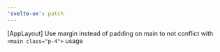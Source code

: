 ```yaml
---
'svelte-ux': patch
---
```


[AppLayout] Use margin instead of padding on main to not conflict with `<main class="p-4">` usage
